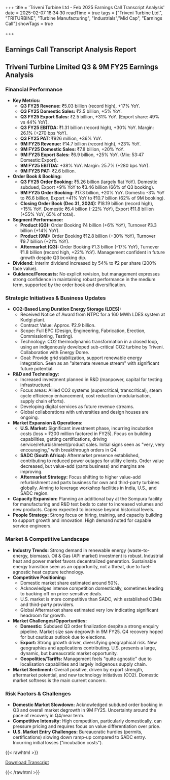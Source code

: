 +++
title = 'Triveni Turbine Ltd - Feb 2025 Earnings Call Transcript Analysis'
date = 2025-02-07 18:34:30
readTime = true
tags = ["Triveni Turbine Ltd.", "TRITURBINE", "Turbine Manufacturing", "Industrials","Mid Cap", "Earnings Call"]
showTags = true

+++



## Earnings Call Transcript Analysis Report
## Triveni Turbine Limited Q3 & 9M FY25 Earnings Analysis

### Financial Performance

*   **Key Metrics:**
    *   **Q3 FY25 Revenue:** ₹5.03 billion (record high), +17% YoY.
    *   **Q3 FY25 Domestic Sales:** ₹2.5 billion, +5% YoY.
    *   **Q3 FY25 Export Sales:** ₹2.5 billion, +31% YoY. (Export share: 49% vs 44% YoY).
    *   **Q3 FY25 EBITDA:** ₹1.31 billion (record high), +30% YoY. Margin: 26.1% (+270 bps YoY).
    *   **Q3 FY25 PAT:** ₹926 million, +36% YoY.
    *   **9M FY25 Revenue:** ₹14.7 billion (record high), +23% YoY.
    *   **9M FY25 Domestic Sales:** ₹7.8 billion, +20% YoY.
    *   **9M FY25 Export Sales:** ₹6.9 billion, +25% YoY. (Mix: 53:47 Domestic:Export).
    *   **9M FY25 EBITDA:** +38% YoY. Margin: 25.7% (+280 bps YoY).
    *   **9M FY25 PAT:** ₹2.6 billion.
*   **Order Book & Booking:**
    *   **Q3 FY25 Order Booking:** ₹5.26 billion (largely flat YoY). Domestic subdued, Export +9% YoY to ₹3.46 billion (66% of Q3 booking).
    *   **9M FY25 Order Booking:** ₹17.3 billion, +20% YoY. Domestic -3% YoY to ₹6.6 billion, Export +41% YoY to ₹10.7 billion (62% of 9M booking).
    *   **Closing Order Book (Dec 31, 2024):** ₹18.19 billion (record high), +15% YoY. Domestic ₹6.4 billion (-22% YoY), Export ₹11.8 billion (+55% YoY, 65% of total).
*   **Segment Performance:**
    *   **Product (Q3):** Order Booking ₹4 billion (+6% YoY), Turnover ₹3.3 billion (+14% YoY).
    *   **Product (9M):** Order Booking ₹12.8 billion (+30% YoY), Turnover ₹9.7 billion (+21% YoY).
    *   **Aftermarket (Q3):** Order Booking ₹1.3 billion (-17% YoY), Turnover ₹1.8 billion (record high, +22% YoY). Management confident in future growth despite Q3 booking dip.
*   **Dividend:** Interim dividend increased by 54% to ₹2 per share (200% face value).
*   **Guidance/Forecasts:** No explicit revision, but management expresses strong confidence in maintaining robust performance in the medium term, supported by the order book and diversification.

### Strategic Initiatives & Business Updates

*   **CO2-Based Long Duration Energy Storage (LDES):**
    *   Received Notice of Award from NTPC for a 160 MWh LDES system at Kudgi plant.
    *   Contract Value: Approx. ₹2.9 billion.
    *   Scope: Full EPC (Design, Engineering, Fabrication, Erection, Commissioning, Testing).
    *   Technology: CO2 thermodynamic transformation in a closed loop, using an indigenously developed sub-critical CO2 turbine by Triveni. Collaboration with Energy Dome.
    *   Goal: Provide grid stabilization, support renewable energy integration. Seen as an "alternate revenue stream" with significant future potential.
*   **R&D and Technology:**
    *   Increased investment planned in R&D (manpower, capital for testing infrastructure).
    *   Focus areas: Allied CO2 systems (supercritical, transcritical), steam cycle efficiency enhancement, cost reduction (modularisation, supply chain efforts).
    *   Developing digital services as future revenue streams.
    *   Global collaborations with universities and design houses are ongoing.
*   **Market Expansion & Operations:**
    *   **U.S. Market:** Significant investment phase, incurring incubation costs (loss > ₹200 million factored in FY25). Focus on building capabilities, getting certifications, driving service/refurbishment/product sales. Initial signs seen as "very, very encouraging," with breakthrough orders in Q4.
    *   **SADC (South Africa):** Aftermarket presence established, contributing to reduced power outages for utility clients. Order value decreased, but value-add (parts business) and margins are improving.
    *   **Aftermarket Strategy:** Focus shifting to higher value-add refurbishment and parts business for own and third-party turbines globally. Aiming to leverage workshop facilities in India, U.S., and SADC region.
*   **Capacity Expansion:** Planning an additional bay at the Sompura facility for manufacturing and R&D test beds to cater to increased volumes and new products. Capex expected to increase beyond historical levels.
*   **People Strategy:** Strong focus on hiring, training, and capacity building to support growth and innovation. High demand noted for capable service engineers.

### Market & Competitive Landscape

*   **Industry Trends:** Strong demand in renewable energy (waste-to-energy, biomass). Oil & Gas (API market) investment is robust. Industrial heat and power market favors decentralized generation. Sustainable energy transition seen as an opportunity, not a threat, due to fuel-agnostic heat capture technology.
*   **Competitive Positioning:**
    *   Domestic market share estimated around 50%.
    *   Acknowledges intense competition domestically, sometimes leading to backing off on price-sensitive deals.
    *   U.S. market is more competitive than SADC, with established OEMs and third-party providers.
    *   Global Aftermarket share estimated very low indicating significant headroom for growth.
*   **Market Challenges/Opportunities:**
    *   **Domestic:** Subdued Q3 order finalization despite a strong enquiry pipeline. Market size saw degrowth in 9M FY25. Q4 recovery hoped for but cautious outlook due to elections.
    *   **Export:** Strong growth driver, diversifying geographical risk. New geographies and applications contributing. U.S. presents a large, dynamic, but bureaucratic market opportunity.
    *   **Geopolitics/Tariffs:** Management feels "quite agnostic" due to localisation capabilities and largely indigenous supply chain.
*   **Market Sentiment:** Overall positive, driven by export strength, aftermarket potential, and new technology initiatives (CO2). Domestic market softness is the main current concern.

### Risk Factors & Challenges

*   **Domestic Market Slowdown:** Acknowledged subdued order booking in Q3 and overall market degrowth in 9M FY25. Uncertainty around the pace of recovery in Q4/near term.
*   **Competitive Intensity:** High competition, particularly domestically, can pressure pricing and requires focus on value differentiation over price.
*   **U.S. Market Entry Challenges:** Bureaucratic hurdles (permits, certifications) slowing down ramp-up compared to SADC entry. Incurring initial losses ("incubation costs").



{{< rawhtml >}}

<div class="button-container">    
    <a href="https://www.bseindia.com/stockinfo/AnnPdfOpen.aspx?Pname=3534f524-4c32-4b41-b4bc-b64f34d790c3.pdf" target="_blank" class="report-button">
      <i class="fas fa-file-pdf"></i> Download Transcript
    </a>
</div>
    
{{< /rawhtml >}}
